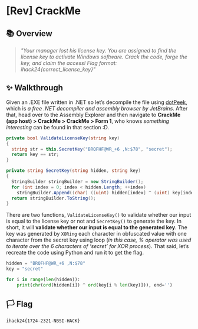 # [Rev] CrackMe

## 📚 Overview

> *"Your manager lost his license key. You are assigned to find the license key to activate Windows software. Crack the code, forge the key, and claim the access! Flag format: ihack24{correct_license_key}"*

## ✨ Walkthrough

Given an .EXE file written in .NET so let’s decompile the file using [dotPeek](https://www.jetbrains.com/decompiler/), which is *a free .NET decompiler and assembly browser by JetBrains*. After that, head over to the Assembly Explorer and then navigate to **CrackMe (app host) > CrackMe > CrackMe > Form 1**, who knows *something interesting* can be found in that section :D.

```c#
private bool ValidateLicenseKey(string key)
{
  string str = this.SecretKey("BRQFHF@WR_+6 ,N:$78", "secret");
  return key == str;
}

private string SecretKey(string hidden, string key)
{
  StringBuilder stringBuilder = new StringBuilder();
  for (int index = 0; index < hidden.Length; ++index)
    stringBuilder.Append((char) ((uint) hidden[index] ^ (uint) key[index % key.Length]));
  return stringBuilder.ToString();
}
```

There are two functions, `ValidateLicenseKey()` to validate whether our input is equal to the license key or not and `SecretKey()` to generate the key. In short, it will **validate whether our input is equal to the generated key**. The key was generated by `XORing` each character in obfuscated value with one character from the secret key using loop (*in this case, % operator was used to iterate over the 6 characters of ‘secret’ for XOR process*). That said, let’s recreate the code using Python and run it to get the flag.

```python
hidden = "BRQFHF@WR_+6 ,N:$78"
key = "secret"

for i in range(len(hidden)):
    print(chr(ord(hidden[i]) ^ ord(key[i % len(key)])), end='')
```

## 🏳️ Flag

`ihack24{1724-2321-NBSI-HACK}`